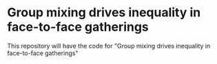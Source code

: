 # Group mixing drives inequality in face-to-face gatherings 
This repository will have the code for "Group mixing drives inequality in face-to-face gatherings"
